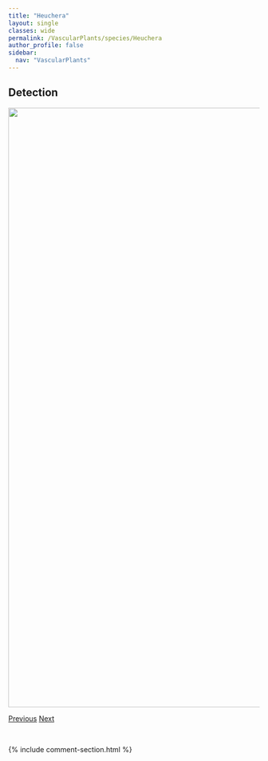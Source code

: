 ```yaml
---
title: "Heuchera"
layout: single
classes: wide
permalink: /VascularPlants/species/Heuchera
author_profile: false
sidebar:
  nav: "VascularPlants"
---
```


<h2>Detection</h2>

<a href="https://drive.google.com/uc?export=view&id=1-bgDT7y36ITXDL1d4c72N4Bs-l6EFHk3">
<img src="https://drive.google.com/uc?export=view&id=1-bgDT7y36ITXDL1d4c72N4Bs-l6EFHk3" height = "1200" width = "800">
</a>


<a href="/DevelopmentWebsite/VascularPlants/species/HeterothecaVillosa" class="pagination--pager" title="Heterotheca villosa">Previous</a> <a href="/DevelopmentWebsite/VascularPlants/species/HeucheraRichardsonii" class="pagination--pager" title="Heuchera richardsonii">Next</a>

<p>&nbsp;</p>

{% include comment-section.html %}
